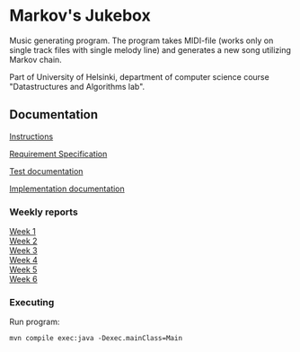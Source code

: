 # Markov's Jukebox

Music generating program. The program takes MIDI-file (works only on single track files with single melody line) and generates a new song utilizing Markov chain. 

Part of University of Helsinki, department of computer science course "Datastructures and Algorithms lab". 

## Documentation

[Instructions](https://github.com/Faktatykki/tira-labra-markovjukebox/blob/main/markovjukebox/documentation/instructions.md)

[Requirement Specification](https://github.com/Faktatykki/tira-labra-markovjukebox/blob/main/markovjukebox/documentation/requirement_specification.md) 

[Test documentation](https://github.com/Faktatykki/tira-labra-markovjukebox/blob/main/markovjukebox/documentation/testdocumentation.md)  

[Implementation documentation](https://github.com/Faktatykki/tira-labra-markovjukebox/blob/main/markovjukebox/documentation/implementation_document.md)  



### Weekly reports

[Week 1](https://github.com/Faktatykki/tira-labra-markovjukebox/blob/main/markovjukebox/documentation/weekly_report_1.md)  
[Week 2](https://github.com/Faktatykki/tira-labra-markovjukebox/blob/main/markovjukebox/documentation/weekly_report_2.md)  
[Week 3](https://github.com/Faktatykki/tira-labra-markovjukebox/blob/main/markovjukebox/documentation/weekly_report_3.md)  
[Week 4](https://github.com/Faktatykki/tira-labra-markovjukebox/blob/main/markovjukebox/documentation/weekly_report_4.md)  
[Week 5](https://github.com/Faktatykki/tira-labra-markovjukebox/blob/main/markovjukebox/documentation/weekly_report_5.md)  
[Week 6](https://github.com/Faktatykki/tira-labra-markovjukebox/blob/main/markovjukebox/documentation/weekly_report_6.md)

### Executing

Run program:

```
mvn compile exec:java -Dexec.mainClass=Main

```

  

